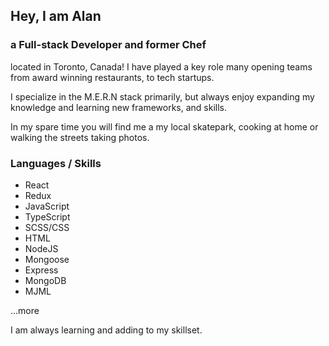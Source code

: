 ## Hey, I am Alan

### a Full-stack Developer and former Chef

located in Toronto, Canada! I have played a key role many opening teams from award winning restaurants, to tech startups.

I specialize in the M.E.R.N stack primarily, but always enjoy expanding my knowledge and learning new frameworks, and skills.

In my spare time you will find me a my local skatepark, cooking at home or walking the streets taking photos.

### Languages / Skills

- React
- Redux
- JavaScript
- TypeScript
- SCSS/CSS
- HTML
- NodeJS
- Mongoose
- Express
- MongoDB
- MJML

...more

I am always learning and adding to my skillset.
